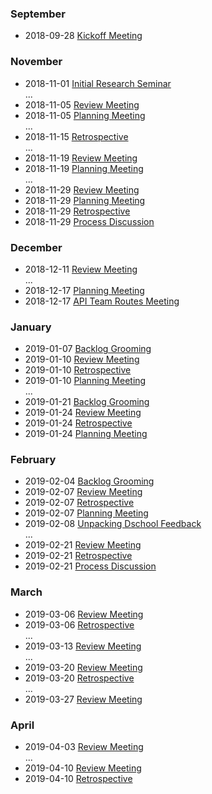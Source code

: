 ### September
- 2018-09-28 [Kickoff Meeting](meeting-protocols/2018-09-28-Kickoff-Meeting.md)

### November

- 2018-11-01 [Initial Research Seminar](meeting-protocols/2018-11-01-Initial-Research-Seminar.md)   
...
- 2018-11-05 [Review Meeting](meeting-protocols/2018-11-05-Review-Meeting.md)
- 2018-11-05 [Planning Meeting](meeting-protocols/2018-11-05-Planning-Meeting.md)  
...
- 2018-11-15 [Retrospective](meeting-protocols/2018-11-15-Retrospective.md)  
...
- 2018-11-19 [Review Meeting](meeting-protocols/2018-11-19-Review.md)
- 2018-11-19 [Planning Meeting](meeting-protocols/2018-11-19-Planning-Meeting.md)  
...
- 2018-11-29 [Review Meeting](meeting-protocols/2018-11-29-Review.md)
- 2018-11-29 [Planning Meeting](meeting-protocols/2018-11-29-Planning.md)
- 2018-11-29 [Retrospective](meeting-protocols/2018-11-29-Retrospective.md)
- 2018-11-29 [Process Discussion](meeting-protocols/2018-11-29-Process-Discussion.md)

### December

- 2018-12-11 [Review Meeting](meeting-protocols/2018-12-11-Review.md)  
...
- 2018-12-17 [Planning Meeting](meeting-protocols/2018-12-17-Planning.md)
- 2018-12-17 [API Team Routes Meeting](meeting-protocols/2018-12-17-API-Team-Routes-Meeting.md)

### January

- 2019-01-07 [Backlog Grooming](meeting-protocols/2019-01-07-Backlog-Grooming.md)
- 2019-01-10 [Review Meeting](meeting-protocols/2019-01-10-Review-Meeting.md)
- 2019-01-10 [Retrospective](meeting-protocols/2019-01-10-Retrospective.md)
- 2019-01-10 [Planning Meeting](meeting-protocols/2019-01-10-Planning-Meeting.md)  
...
- 2019-01-21 [Backlog Grooming](meeting-protocols/2019-01-21-Backlog-Grooming.md)
- 2019-01-24 [Review Meeting](meeting-protocols/2019-01-24-Review-Meeting.md)
- 2019-01-24 [Retrospective](meeting-protocols/2019-01-24-Retrospective.md)
- 2019-01-24 [Planning Meeting](meeting-protocols/2019-01-24-Planning-Meeting.md)  

### February

- 2019-02-04 [Backlog Grooming](meeting-protocols/2019-02-04-Backlog-Grooming.md)
- 2019-02-07 [Review Meeting](meeting-protocols/2019-02-07-Review-Meeting.md) 
- 2019-02-07 [Retrospective](meeting-protocols/2019-02-07-Retrospective.md)
- 2019-02-07 [Planning Meeting](meeting-protocols/2019-02-07-Planning-Meeting.md)  
- 2019-02-08 [Unpacking Dschool Feedback](images/2019-02-08-Unpacking-Dschool-Feedback.jpg)  
...  
- 2019-02-21 [Review Meeting](meeting-protocols/2019-02-21-Review-Meeting.md) 
- 2019-02-21 [Retrospective](meeting-protocols/2019-02-21-Retrospective.md)
- 2019-02-21 [Process Discussion](meeting-protocols/2019-02-21-Process-Discussion.md)

### March

- 2019-03-06 [Review Meeting](meeting-protocols/2019-03-06-Review-Meeting.md) 
- 2019-03-06 [Retrospective](meeting-protocols/2019-03-06-Retrospective.md)  
...  
- 2019-03-13 [Review Meeting](meeting-protocols/2019-03-13-Review-Meeting.md)  
...  
- 2019-03-20 [Review Meeting](meeting-protocols/2019-03-20-Review-Meeting.md)  
- 2019-03-20 [Retrospective](meeting-protocols/2019-03-20-Retrospective.md)  
...  
- 2019-03-27 [Review Meeting](meeting-protocols/2019-03-27-Review-Meeting.md)

### April
- 2019-04-03 [Review Meeting](meeting-protocols/2019-04-03-Review-Meeting.md)  
...
- 2019-04-10 [Review Meeting](meeting-protocols/2019-04-10-Review-Meeting.md)  
- 2019-04-10 [Retrospective](meeting-protocols/2019-04-10-Retrospective.md)  


